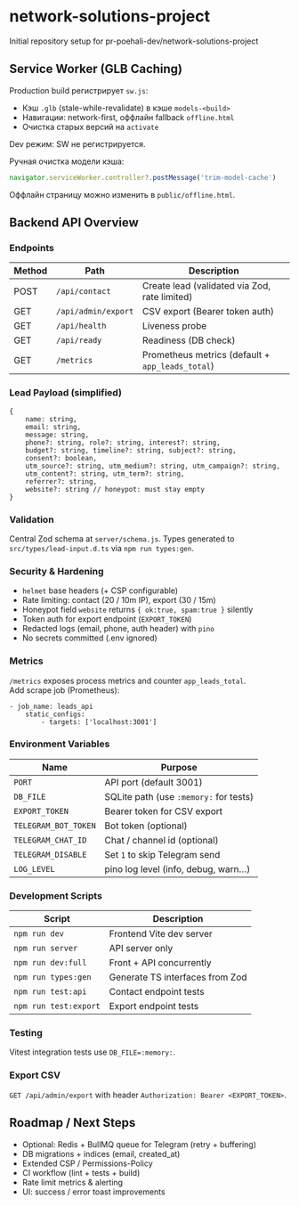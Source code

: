 # network-solutions-project

Initial repository setup for pr-poehali-dev/network-solutions-project

## Service Worker (GLB Caching)

Production build регистрирует `sw.js`:
- Кэш `.glb` (stale-while-revalidate) в кэше `models-<build>`
- Навигации: network-first, оффлайн fallback `offline.html`
- Очистка старых версий на `activate`

Dev режим: SW не регистрируется.

Ручная очистка модели кэша:
```js
navigator.serviceWorker.controller?.postMessage('trim-model-cache')
```

Оффлайн страницу можно изменить в `public/offline.html`.

## Backend API Overview

### Endpoints

| Method | Path | Description |
| ------ | ---- | ----------- |
| POST | `/api/contact` | Create lead (validated via Zod, rate limited) |
| GET  | `/api/admin/export` | CSV export (Bearer token auth) |
| GET  | `/api/health` | Liveness probe |
| GET  | `/api/ready` | Readiness (DB check) |
| GET  | `/metrics` | Prometheus metrics (default + `app_leads_total`) |

### Lead Payload (simplified)
```
{
	name: string,
	email: string,
	message: string,
	phone?: string, role?: string, interest?: string,
	budget?: string, timeline?: string, subject?: string,
	consent?: boolean,
	utm_source?: string, utm_medium?: string, utm_campaign?: string,
	utm_content?: string, utm_term?: string,
	referrer?: string,
	website?: string // honeypot: must stay empty
}
```

### Validation
Central Zod schema at `server/schema.js`. Types generated to `src/types/lead-input.d.ts` via `npm run types:gen`.

### Security & Hardening
* `helmet` base headers (+ CSP configurable)  
* Rate limiting: contact (20 / 10m IP), export (30 / 15m)  
* Honeypot field `website` returns `{ ok:true, spam:true }` silently  
* Token auth for export endpoint (`EXPORT_TOKEN`)  
* Redacted logs (email, phone, auth header) with `pino`  
* No secrets committed (.env ignored)

### Metrics
`/metrics` exposes process metrics and counter `app_leads_total`.  
Add scrape job (Prometheus):
```
- job_name: leads_api
	static_configs:
		- targets: ['localhost:3001']
```

### Environment Variables
| Name | Purpose |
| ---- | ------- |
| `PORT` | API port (default 3001) |
| `DB_FILE` | SQLite path (use `:memory:` for tests) |
| `EXPORT_TOKEN` | Bearer token for CSV export |
| `TELEGRAM_BOT_TOKEN` | Bot token (optional) |
| `TELEGRAM_CHAT_ID` | Chat / channel id (optional) |
| `TELEGRAM_DISABLE` | Set `1` to skip Telegram send |
| `LOG_LEVEL` | pino log level (info, debug, warn…) |

### Development Scripts
| Script | Description |
| ------ | ----------- |
| `npm run dev` | Frontend Vite dev server |
| `npm run server` | API server only |
| `npm run dev:full` | Front + API concurrently |
| `npm run types:gen` | Generate TS interfaces from Zod |
| `npm run test:api` | Contact endpoint tests |
| `npm run test:export` | Export endpoint tests |

### Testing
Vitest integration tests use `DB_FILE=:memory:`.

### Export CSV
`GET /api/admin/export` with header `Authorization: Bearer <EXPORT_TOKEN>`.

## Roadmap / Next Steps
* Optional: Redis + BullMQ queue for Telegram (retry + buffering)
* DB migrations + indices (email, created_at)
* Extended CSP / Permissions-Policy
* CI workflow (lint + tests + build)
* Rate limit metrics & alerting
* UI: success / error toast improvements
